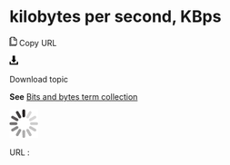 # kilobytes per second, KBps

![Copy URL](media/kilobytes-per-second/Copy.png)
Copy URL

![Download](media/kilobytes-per-second/Download.png)

Download topic

**See** [Bits and bytes term collection](https://worldready.cloudapp.net/Styleguide/Read?id=2700&topicid=26920)

![In progress](media/kilobytes-per-second/activity-large.gif)

URL :
